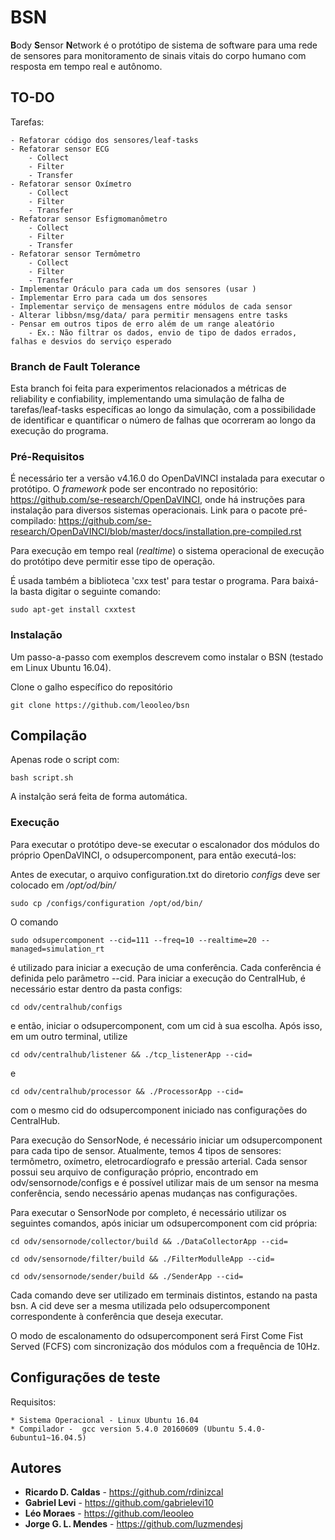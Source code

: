 # BSN

**B**ody **S**ensor **N**etwork é o protótipo de sistema de software para uma rede de sensores para monitoramento de sinais vitais do corpo humano com resposta em tempo real e autônomo.

## TO-DO

Tarefas: 

	- Refatorar código dos sensores/leaf-tasks
	- Refatorar sensor ECG
		- Collect
		- Filter
		- Transfer
	- Refatorar sensor Oxímetro
		- Collect
		- Filter
		- Transfer
	- Refatorar sensor Esfigmomanômetro
		- Collect
		- Filter
		- Transfer
	- Refatorar sensor Termômetro
		- Collect
		- Filter
		- Transfer
	- Implementar Oráculo para cada um dos sensores (usar )
	- Implementar Erro para cada um dos sensores
	- Implementar serviço de mensagens entre módulos de cada sensor
	- Alterar libbsn/msg/data/ para permitir mensagens entre tasks
	- Pensar em outros tipos de erro além de um range aleatório
		- Ex.: Não filtrar os dados, envio de tipo de dados errados, falhas e desvios do serviço esperado

	

### Branch de Fault Tolerance

Esta branch foi feita para experimentos relacionados a métricas de reliability e confiability, implementando uma simulação de falha de tarefas/leaf-tasks específicas ao longo da simulação, com a possibilidade de identificar e quantificar o número de falhas que ocorreram ao longo da execução do programa.

### Pré-Requisitos

É necessário ter a versão v4.16.0 do OpenDaVINCI instalada para executar o 
protótipo. O *framework* pode ser encontrado no repositório: 
https://github.com/se-research/OpenDaVINCI, onde há instruções para 
instalação para diversos sistemas operacionais. Link para o pacote 
pré-compilado: https://github.com/se-research/OpenDaVINCI/blob/master/docs/installation.pre-compiled.rst

Para execução em tempo real (*realtime*) o sistema operacional de execução do protótipo deve permitir esse tipo de operação. 

É usada também a biblioteca 'cxx test' para testar o programa. Para 
baixá-la basta digitar o seguinte comando:

```
sudo apt-get install cxxtest
```

### Instalação

Um passo-a-passo com exemplos descrevem como instalar o BSN (testado em Linux Ubuntu 16.04).

Clone o galho específico do repositório

```
git clone https://github.com/leooleo/bsn
```

## Compilação

Apenas rode o script com:

```
bash script.sh
```

A instalção será feita de forma automática.

### Execução

Para executar o protótipo deve-se executar o escalonador dos módulos do próprio OpenDaVINCI, o odsupercomponent, para então executá-los:

Antes de executar, o arquivo configuration.txt do diretorio *configs* deve ser colocado em */opt/od/bin/*

```
sudo cp /configs/configuration /opt/od/bin/
```
O comando 

```
sudo odsupercomponent --cid=111 --freq=10 --realtime=20 --managed=simulation_rt
```
é utilizado para iniciar a execução de uma conferência. Cada conferência é definida pelo parâmetro --cid. Para iniciar a execução do CentralHub, é necessário estar dentro da pasta configs:

```
cd odv/centralhub/configs
```
e então, iniciar o odsupercomponent, com um cid à sua escolha. Após isso, em um outro terminal, utilize
```
cd odv/centralhub/listener && ./tcp_listenerApp --cid=
```
e 
```
cd odv/centralhub/processor && ./ProcessorApp --cid= 
```
com o mesmo cid do odsupercomponent iniciado nas configurações do CentralHub. 

Para execução do SensorNode, é necessário iniciar um odsupercomponent para cada tipo de sensor. Atualmente, temos 4 tipos de sensores: termômetro, oxímetro, eletrocardíografo e pressão arterial. Cada sensor possui seu arquivo de configuração próprio, encontrado em odv/sensornode/configs e é possível utilizar mais de um sensor na mesma conferência, sendo necessário apenas mudanças nas configurações.

Para executar o SensorNode por completo, é necessário utilizar os seguintes comandos, após iniciar um odsupercomponent com cid própria:
```
cd odv/sensornode/collector/build && ./DataCollectorApp --cid=
```
```
cd odv/sensornode/filter/build && ./FilterModulleApp --cid=
```
```
cd odv/sensornode/sender/build && ./SenderApp --cid=
```
Cada comando deve ser utilizado em terminais distintos, estando na pasta bsn. A cid deve ser a mesma utilizada pelo odsupercomponent correspondente à conferência que deseja executar.

O modo de escalonamento do odsupercomponent será First Come Fist Served (FCFS) com sincronização dos módulos com a frequência de 10Hz.

## Configurações de teste

Requisitos: 

	* Sistema Operacional - Linux Ubuntu 16.04
	* Compilador -  gcc version 5.4.0 20160609 (Ubuntu 5.4.0-6ubuntu1~16.04.5)

## Autores

* **Ricardo D. Caldas** - https://github.com/rdinizcal
* **Gabriel Levi** - https://github.com/gabrielevi10
* **Léo Moraes** - https://github.com/leooleo
* **Jorge G. L. Mendes** - https://github.com/luzmendesj 
